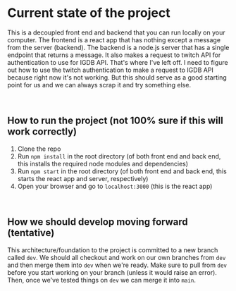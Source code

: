 # Current state of the project
This is a decoupled front end and backend that you can run locally on your computer. The frontend is a react app that has nothing except a message from the server (backend). 
The backend is a node.js server that has a single endpoint that returns a message. It also makes a request to twitch API for authentication to use for IGDB API. That's where I've left off. I need to figure out how to use the twitch authentication to make a request to IGDB API because right now it's not working. But this should serve as a good starting point for us and we can always scrap it and try something else. 

</br>

## How to run the project (not 100% sure if this will work correctly)
1. Clone the repo 
2. Run `npm install` in the root directory (of both front end and back end, this installs the required node modules and dependencies)
3. Run `npm start` in the root directory (of both front end and back end, this starts the react app and server, respectively)
3. Open your browser and go to `localhost:3000` (this is the react app) 


</br>

## How we should develop moving forward (tentative)
This architecture/foundation to the project is committed to a new branch called `dev`. We should all checkout and work on our own branches from `dev` and then merge them into `dev` when we're ready. Make sure to pull from `dev` before you start working on your branch (unless it would raise an error). Then, once we've tested things on `dev` we can merge it into `main`. 

